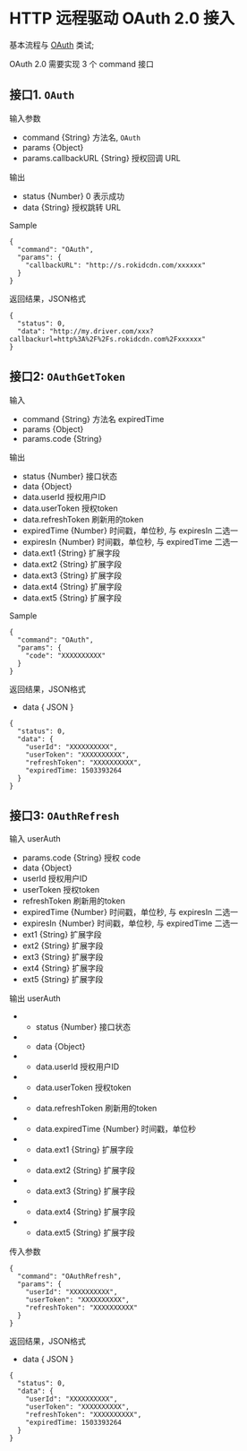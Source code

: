 # HTTP 远程驱动 OAuth 2.0 接入

基本流程与 [OAuth](./oauth.md) 类试;

OAuth 2.0 需要实现 3 个 command 接口

## 接口1. `OAuth`

输入参数

 * command {String} 方法名, `OAuth`
 * params {Object}
 * params.callbackURL {String} 授权回调 URL

输出

* status {Number} 0 表示成功
* data {String} 授权跳转 URL


Sample
```
{
  "command": "OAuth",
  "params": {
    "callbackURL": "http://s.rokidcdn.com/xxxxxx"
  }
}
```
返回结果，JSON格式

```
{
  "status": 0,
  "data": "http://my.driver.com/xxx?callbackurl=http%3A%2F%2Fs.rokidcdn.com%2Fxxxxxx"
}
```


## 接口2: `OAuthGetToken`

输入

* command {String} 方法名 expiredTime
* params {Object}
* params.code {String}

输出

* status {Number} 接口状态
* data {Object}
* data.userId 授权用户ID
* data.userToken 授权token
* data.refreshToken 刷新用的token
* expiredTime {Number} 时间戳，单位秒, 与 expiresIn 二选一
* expiresIn {Number} 时间戳，单位秒, 与 expiredTime 二选一
* data.ext1 {String} 扩展字段
* data.ext2 {String} 扩展字段
* data.ext3 {String} 扩展字段
* data.ext4 {String} 扩展字段
* data.ext5 {String} 扩展字段

Sample
```
{
  "command": "OAuth",
  "params": {
    "code": "XXXXXXXXXX"
  }
}
```
返回结果，JSON格式

- data { JSON }

```
{
  "status": 0,
  "data": {
    "userId": "XXXXXXXXXX",
    "userToken": "XXXXXXXXXX",
    "refreshToken": "XXXXXXXXXX",
    "expiredTime: 1503393264
  }
}
```


## 接口3: `OAuthRefresh`

输入 userAuth

* params.code {String} 授权 code
* data {Object}
* userId 授权用户ID
* userToken 授权token
* refreshToken 刷新用的token
* expiredTime {Number} 时间戳，单位秒, 与 expiresIn 二选一
* expiresIn {Number} 时间戳，单位秒, 与 expiredTime 二选一
* ext1 {String} 扩展字段
* ext2 {String} 扩展字段
* ext3 {String} 扩展字段
* ext4 {String} 扩展字段
* ext5 {String} 扩展字段

输出 userAuth

* - status {Number} 接口状态
* - data {Object}
* - data.userId 授权用户ID
* - data.userToken 授权token
* - data.refreshToken 刷新用的token
* - data.expiredTime {Number} 时间戳，单位秒
* - data.ext1 {String} 扩展字段
* - data.ext2 {String} 扩展字段
* - data.ext3 {String} 扩展字段
* - data.ext4 {String} 扩展字段
* - data.ext5 {String} 扩展字段

传入参数

```
{
  "command": "OAuthRefresh",
  "params": {
    "userId": "XXXXXXXXXX",
    "userToken": "XXXXXXXXXX",
    "refreshToken": "XXXXXXXXXX"
  }
}
```
返回结果，JSON格式

- data { JSON }

```
{
  "status": 0,
  "data": {
    "userId": "XXXXXXXXXX",
    "userToken": "XXXXXXXXXX",
    "refreshToken": "XXXXXXXXXX",
    "expiredTime: 1503393264
  }
}
```